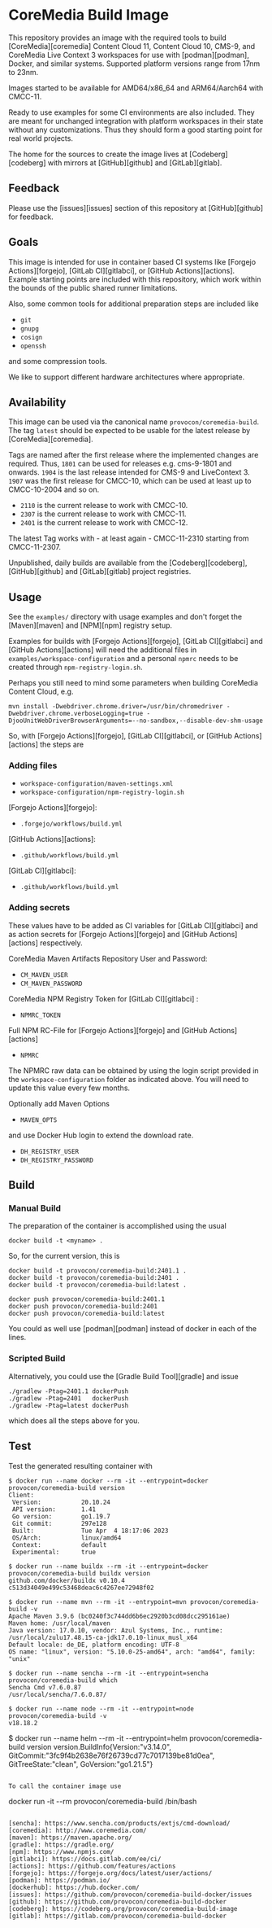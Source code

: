 # CoreMedia Build Image

This repository provides an image with the required tools to build
[CoreMedia][coremedia] Content Cloud 11, Content Cloud 10, CMS-9, and CoreMedia
Live Context 3 workspaces for use with [podman][podman], Docker, and
similar systems. Supported platform versions range from 17nm to 23nm.

Images started to be available for AMD64/x86_64 and ARM64/Aarch64 with CMCC-11.

Ready to use examples for some CI environments are also included. They are
meant for unchanged integration with platform workspaces in their state without
any customizations. Thus they should form a good starting point for real world
projects.

The home for the sources to create the image lives at [Codeberg][codeberg] with
mirrors at [GitHub][github] and [GitLab][gitlab].


## Feedback

Please use the [issues][issues] section of this repository at [GitHub][github]
for feedback.


## Goals

This image is intended for use in container based CI systems like
[Forgejo Actions][forgejo], [GitLab CI][gitlabci], or [GitHub Actions][actions].
Example starting points are included with this repository, which work within
the bounds of the public shared runner limitations.

Also, some common tools for additional preparation steps are included like

* `git`
* `gnupg`
* `cosign`
* `openssh`

and some compression tools.

We like to support different hardware architectures where appropriate.


## Availability

This image can be used via the canonical name `provocon/coremedia-build`.
The tag `latest` should be expected to be usable for the latest release by
[CoreMedia][coremedia].

Tags are named after the first release where the implemented changes are
required. Thus, `1801` can be used for releases e.g. cms-9-1801 and onwards.
`1904` is the last release intended for CMS-9 and LiveContext 3. `1907`
was the first release for CMCC-10, which can be used at least up to
CMCC-10-2004 and so on.

* `2110` is the current release to work with CMCC-10.
* `2307` is the current release to work with CMCC-11.
* `2401` is the current release to work with CMCC-12.

The latest Tag works with - at least again - CMCC-11-2310
starting from CMCC-11-2307.

Unpublished, daily builds are available from the [Codeberg][codeberg],
[GitHub][github] and [GitLab][gitlab] project registries.


## Usage

See the `examples/` directory with usage examples and don't forget the
[Maven][maven] and [NPM][npm] registry setup.

Examples for builds with [Forgejo Actions][forgejo], [GitLab CI][gitlabci] and
[GitHub Actions][actions] will need the additional files in
`examples/workspace-configuration` and a personal `npmrc` needs to be created
through `npm-registry-login.sh`.

Perhaps you still need to mind some parameters when building CoreMedia Content
Cloud, e.g.

```
mvn install -Dwebdriver.chrome.driver=/usr/bin/chromedriver -Dwebdriver.chrome.verboseLogging=true -DjooUnitWebDriverBrowserArguments=--no-sandbox,--disable-dev-shm-usage
```

So, with [Forgejo Actions][forgejo], [GitLab CI][gitlabci], or
[GitHub Actions][actions] the steps are

### Adding files

* `workspace-configuration/maven-settings.xml`
* `workspace-configuration/npm-registry-login.sh`

[Forgejo Actions][forgejo]:

* `.forgejo/workflows/build.yml`

[GitHub Actions][actions]:

* `.github/workflows/build.yml`

[GitLab CI][gitlabci]:

* `.github/workflows/build.yml`


### Adding secrets

These values have to be added as CI variables for [GitLab CI][gitlabci] and
as action secrets for [Forgejo Actions][forgejo] and [GitHub Actions][actions]
respectively.

CoreMedia Maven Artifacts Repository User and Password:

* `CM_MAVEN_USER`
* `CM_MAVEN_PASSWORD`

CoreMedia NPM Registry Token for [GitLab CI][gitlabci] :

* `NPMRC_TOKEN`

Full NPM RC-File for [Forgejo Actions][forgejo] and [GitHub Actions][actions]

* `NPMRC`

The NPMRC raw data can be obtained by using the login script provided in the
`workspace-configuration` folder as indicated above. You will need to update
this value every few months.

Optionally add Maven Options

* `MAVEN_OPTS`

and use Docker Hub login to extend the download rate.

* `DH_REGISTRY_USER`
* `DH_REGISTRY_PASSWORD`


## Build

### Manual Build

The preparation of the container is accomplished using the usual

```
docker build -t <myname> .
```

So, for the current version, this is

```
docker build -t provocon/coremedia-build:2401.1 .
docker build -t provocon/coremedia-build:2401 .
docker build -t provocon/coremedia-build:latest .
```

```
docker push provocon/coremedia-build:2401.1
docker push provocon/coremedia-build:2401
docker push provocon/coremedia-build:latest
```

You could as well use [podman][podman] instead of docker in each of the lines.


### Scripted Build

Alternatively, you could use the [Gradle Build Tool][gradle] and issue

```
./gradlew -Ptag=2401.1 dockerPush
./gradlew -Ptag=2401   dockerPush
./gradlew -Ptag=latest dockerPush
```

which does all the steps above for you.


## Test

Test the generated resulting container with

```
$ docker run --name docker --rm -it --entrypoint=docker provocon/coremedia-build version
Client:
 Version:           20.10.24
 API version:       1.41
 Go version:        go1.19.7
 Git commit:        297e128
 Built:             Tue Apr  4 18:17:06 2023
 OS/Arch:           linux/amd64
 Context:           default
 Experimental:      true
```

```
$ docker run --name buildx --rm -it --entrypoint=docker provocon/coremedia-build buildx version
github.com/docker/buildx v0.10.4 c513d34049e499c53468deac6c4267ee72948f02
```

```
$ docker run --name mvn --rm -it --entrypoint=mvn provocon/coremedia-build -v
Apache Maven 3.9.6 (bc0240f3c744dd6b6ec2920b3cd08dcc295161ae)
Maven home: /usr/local/maven
Java version: 17.0.10, vendor: Azul Systems, Inc., runtime: /usr/local/zulu17.48.15-ca-jdk17.0.10-linux_musl_x64
Default locale: de_DE, platform encoding: UTF-8
OS name: "linux", version: "5.10.0-25-amd64", arch: "amd64", family: "unix"
```

```
$ docker run --name sencha --rm -it --entrypoint=sencha provocon/coremedia-build which
Sencha Cmd v7.6.0.87
/usr/local/sencha/7.6.0.87/
```

```
$ docker run --name node --rm -it --entrypoint=node provocon/coremedia-build -v
v18.18.2
```

$ docker run --name helm --rm -it --entrypoint=helm provocon/coremedia-build version
version.BuildInfo{Version:"v3.14.0", GitCommit:"3fc9f4b2638e76f26739cd77c7017139be81d0ea", GitTreeState:"clean", GoVersion:"go1.21.5"}
```

To call the container image use

```
docker run -it --rm provocon/coremedia-build /bin/bash
```

[sencha]: https://www.sencha.com/products/extjs/cmd-download/
[coremedia]: http://www.coremedia.com/
[maven]: https://maven.apache.org/
[gradle]: https://gradle.org/
[npm]: https://www.npmjs.com/
[gitlabci]: https://docs.gitlab.com/ee/ci/
[actions]: https://github.com/features/actions
[forgejo]: https://forgejo.org/docs/latest/user/actions/
[podman]: https://podman.io/
[dockerhub]: https://hub.docker.com/
[issues]: https://github.com/provocon/coremedia-build-docker/issues
[github]: https://github.com/provocon/coremedia-build-docker
[codeberg]: https://codeberg.org/provocon/coremedia-build-image
[gitlab]: https://gitlab.com/provocon/coremedia-build-docker
